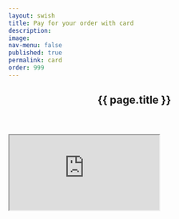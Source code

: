 ```yaml
---
layout: swish
title: Pay for your order with card
description: 
image: 
nav-menu: false
published: true
permalink: card
order: 999
---
```


<div id="main">
	<section class="major">
		<div class="inner">
			<header class="major">
				<h1>{{ page.title }}</h1>
			</header>
			<iframe src="https://script.google.com/macros/s/AKfycbwiJvs7q-JDRfa14eQJ8ZqC3FsMEN88YxVl29hEsRu8t4nTffo/exec"></iframe>
		</div>
	</section>
</div>
